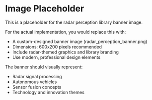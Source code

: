 # Image Placeholder

This is a placeholder for the radar perception library banner image.

For the actual implementation, you would replace this with:

- A custom-designed banner image (radar_perception_banner.png)
- Dimensions: 600x200 pixels recommended
- Include radar-themed graphics and library branding
- Use modern, professional design elements

The banner should visually represent:

- Radar signal processing
- Autonomous vehicles
- Sensor fusion concepts
- Technology and innovation themes
